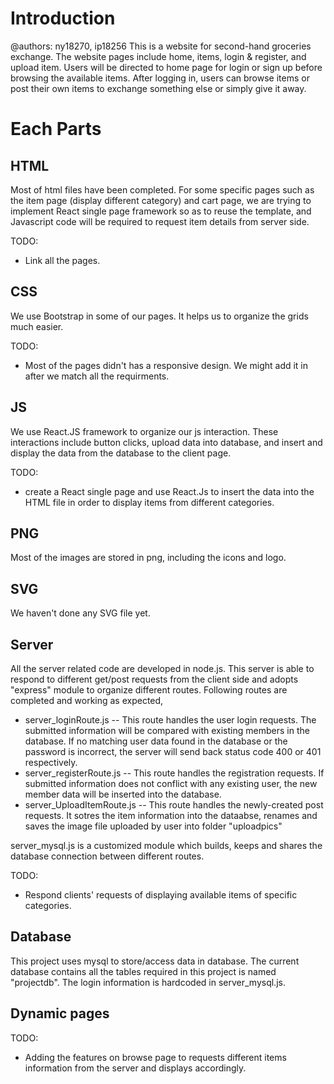 # Introduction
@authors: ny18270, ip18256
This is a website for second-hand groceries exchange. The website pages include home, items, login & register, and upload item.
Users will be directed to home page for login or sign up before browsing the available items.
After logging in, users can browse items or post their own items to exchange something else or simply give it away.

# Each Parts

## HTML
Most of html files have been completed. For some specific pages such as the item page (display different category) and cart page, we are trying to implement React single page framework so as to reuse the template, and Javascript code will be required to request item details from server side.

TODO:

- Link all the pages.

## CSS
We use Bootstrap in some of our pages. It helps us to organize the grids much easier.

TODO:

- Most of the pages didn't has a responsive design. We might add it in after we match all the requirments.

## JS
We use React.JS framework to organize our js interaction. These interactions include button clicks, upload data into database, and insert and display the data from the database to the client page.

TODO:

- create a React single page and use React.Js to insert the data into the HTML file in order to display items from different categories.

## PNG
Most of the images are stored in png, including the icons and logo.

## SVG
We haven't done any SVG file yet.

## Server
All the server related code are developed in node.js. This server is able to respond to different get/post requests from the client side and adopts "express" module to organize different routes.
Following routes are completed and working as expected,

- server_loginRoute.js -- This route handles the user login requests. The submitted information will be compared with     existing members in the database. If no matching user data found in the database or the password is incorrect, the server will send back status code 400 or 401 respectively.
- server_registerRoute.js -- This route handles the registration requests. If submitted information does not conflict with any existing user, the new member data will be inserted into the database.
- server_UploadItemRoute.js -- This route handles the newly-created post requests. It sotres the item information into the dataabse, renames and saves the image file uploaded by user into folder "uploadpics"

server_mysql.js is a customized module which builds, keeps and shares the database connection between different routes.

TODO:

- Respond clients' requests of displaying available items of specific categories.

## Database
This project uses mysql to store/access data in database. The current database contains all the tables required in this project is named "projectdb". The login information is hardcoded in server_mysql.js.

## Dynamic pages
TODO: 

- Adding the features on browse page to requests different items information from the server and displays accordingly.

